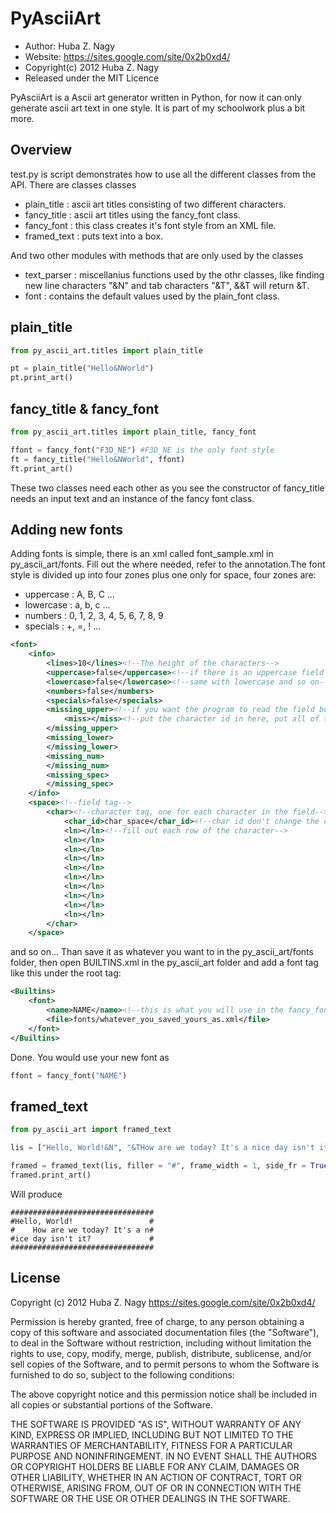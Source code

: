 PyAsciiArt
==========

* Author: Huba Z. Nagy 
* Website: https://sites.google.com/site/0x2b0xd4/
* Copyright(c) 2012 Huba Z. Nagy
* Released under the MIT Licence

PyAsciiArt is a Ascii art generator written in Python, for now it can only 
generate ascii art text in one style. It is part of my schoolwork plus a
bit more.

Overview
--------
test.py is script demonstrates how to use all the different classes from the API.
There are classes classes

* plain_title :  ascii art titles consisting of two different characters.
* fancy_title :  ascii art titles using the fancy_font class.
* fancy_font :  this class creates it's font style from an XML file.
* framed_text :  puts text into a box.

And two other modules with methods that are only used by the classes

* text_parser :  miscellanius functions used by the othr classes, like finding new line characters "&N" and tab characters "&T", &&T will return &T.
* font :  contains the default values used by the plain_font class.

plain_title
-----------
```python
from py_ascii_art.titles import plain_title

pt = plain_title("Hello&NWorld")
pt.print_art()

```

fancy_title & fancy_font
------------------------
```python
from py_ascii_art.titles import plain_title, fancy_font

ffont = fancy_font("F3D_NE") #F3D_NE is the only font style
ft = fancy_title("Hello&NWorld", ffont)
ft.print_art()

```
These two classes need each other as you see the constructor
of fancy_title needs an input text and an instance of the 
fancy font class.

Adding new fonts
----------------
Adding fonts is simple, there is an xml
called font_sample.xml in py_ascii_art/fonts. Fill out the
where needed, refer to the annotation.The font style is 
divided up into four zones plus one only for space,
four zones are:

* uppercase : A,  B, C ...
* lowercase : a, b, c ...
* numbers : 0, 1, 2, 3, 4, 5, 6, 7, 8, 9
* specials : +, =, ! ...

```xml
<font>
	<info>
		<lines>10</lines><!--The height of the characters-->
		<uppercase>false</uppercase><!--if there is an uppercase field or should the program just skip it-->
		<lowercase>false</lowercase><!--same with lowercase and so on-->
		<numbers>false</numbers>
		<specials>false</specials>
		<missing_upper><!--if you want the program to read the field but there are a few characters missing still-->
			<miss></miss><!--put the character id in here, put all of them into the appropriate field-->
		</missing_upper>
		<missing_lower>
		</missing_lower>
		<missing_num>
		</missing_num>
		<missing_spec>
		</missing_spec>
	</info>
	<space><!--field tag-->
		<char><!--character tag, one for each character in the field-->
			<char_id>char_space</char_id><!--char id don't change the contents of this tab unless you have a good reason-->
			<ln></ln><!--fill out each row of the character-->
			<ln></ln>
			<ln></ln>
			<ln></ln>
			<ln></ln>
			<ln></ln>
			<ln></ln>
			<ln></ln>
			<ln></ln>
			<ln></ln>
		</char>
	</space>
```
and so on... Than save it as whatever you want to in the py_ascii_art/fonts
folder, then open BUILTINS.xml in the py_ascii_art folder and add
a font tag like this under the root tag:
```xml
<Builtins>
	<font>
		<name>NAME</name><!--this is what you will use in the fancy_font constructor-->
		<file>fonts/whatever_you_saved_yours_as.xml</file>
	</font>
</Builtins>
```
Done.
You would use your new font as
```python
ffont = fancy_font("NAME")
```

framed_text
-----------
```python
from py_ascii_art import framed_text

lis = ["Hello, World!&N", "&THow are we today? It's a nice day isn't it?"]

framed = framed_text(lis, filler = "#", frame_width = 1, side_fr = True, holder = " ", width = 32)
framed.print_art()
```
Will produce

	################################
	#Hello, World!                 #
	#    How are we today? It's a n#
	#ice day isn't it?             #
	################################

License
-------

Copyright (c) 2012 Huba Z. Nagy <https://sites.google.com/site/0x2b0xd4/>

Permission is hereby granted, free of charge, to any person obtaining a copy
of this software and associated documentation files (the "Software"), to deal
in the Software without restriction, including without limitation the rights
to use, copy, modify, merge, publish, distribute, sublicense, and/or sell
copies of the Software, and to permit persons to whom the Software is
furnished to do so, subject to the following conditions:

The above copyright notice and this permission notice shall be included in
all copies or substantial portions of the Software.

THE SOFTWARE IS PROVIDED "AS IS", WITHOUT WARRANTY OF ANY KIND, EXPRESS OR
IMPLIED, INCLUDING BUT NOT LIMITED TO THE WARRANTIES OF MERCHANTABILITY,
FITNESS FOR A PARTICULAR PURPOSE AND NONINFRINGEMENT. IN NO EVENT SHALL THE
AUTHORS OR COPYRIGHT HOLDERS BE LIABLE FOR ANY CLAIM, DAMAGES OR OTHER
LIABILITY, WHETHER IN AN ACTION OF CONTRACT, TORT OR OTHERWISE, ARISING FROM,
OUT OF OR IN CONNECTION WITH THE SOFTWARE OR THE USE OR OTHER DEALINGS IN
THE SOFTWARE.